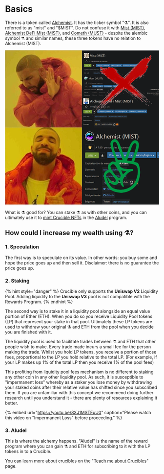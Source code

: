 # Basics

There is a token called [Alchemist](https://etherscan.io/token/0x88acdd2a6425c3faae4bc9650fd7e27e0bebb7ab). It has the ticker symbol "⚗️". It is also referred to as "mist" and "$MIST". Do not confuse it with [Mist \(MIST\)](https://www.coingecko.com/en/coins/mist), [Alchemist DeFi Mist \(MIST\)](https://www.coingecko.com/en/coins/alchemist-defi-mist), and [Cometh \(MUST\)](https://coinmarketcap.com/currencies/cometh/) - despite the alembic symbol ⚗️ and similar names, these three tokens have no relation to Alchemist \(MIST\).

![](../.gitbook/assets/mm_mi21st.png)

What is ⚗️ good for? You can stake ⚗️ as with other coins, and you can ultimately use it to [mint Crucible NFTs](https://docs.alchemist.wtf/crucible/guides-1/how-do-i-mint-a-crucible) in the [Aludel](basics.md#3-aludel) program.

## How could I increase my wealth using ⚗️?

### 1. Speculation

The first way is to speculate on its value. In other words: you buy some and hope the price goes up and then sell it. Disclaimer: there is no guarantee the price goes up.

### 2. Staking

{% hint style="danger" %}
Crucible only supports the **Uniswap V2** Liquidity Pool. Adding liquidity to the **Uniswap V3** pool is not compatible with the Rewards Program.
{% endhint %}

The second way is to stake it in a liquidity pool alongside an equal value portion of Ether \(ETH\). When you do so you receive Liquidity Pool tokens \(LP\) that represent your stake in that pool. Ultimately these LP tokens are used to withdraw your original ⚗️ and ETH from the pool when you decide you are finished with it.

The liquidity pool is used to facilitate trades between ⚗️ and ETH that other people wish to make. Every trade made incurs a small fee for the person making the trade. Whilst you hold LP tokens, you receive a portion of those fees, proportional to the LP you hold relative to the total LP. \(For example, if your LP makes up 1% of the total LP then you receive 1% of the pool fees\)

This profiting from liquidity pool fees mechanism is no different to staking any other coin in any other liquidity pool. As such, it is susceptible to "impermanent loss" whereby as a staker you lose money by withdrawing your staked coins after their relative value has shifted since you subscribed them. If you are unfamiliar with this concept we recommend doing further research until you understand it - there are plenty of resources explaining it better.

{% embed url="https://youtu.be/8XJ1MSTEuU0" caption="Please watch this video on \"Impermanent Loss\" before proceeding." %}

### 3. Aludel

This is where the alchemy happens. "Aludel" is the name of the reward program where you can gain ⚗️ and ETH for subscribing to it with the LP tokens in to a Crucible.

You can learn more about crucibles on the "[Teach me about Crucibles]()" page.

